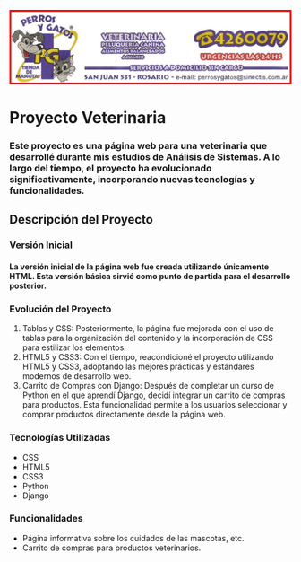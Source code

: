 ![Veterinaria](https://github.com/Japeyr/Veterinaria/blob/master/src/vet/base/static/img/logo2.JPG)
# Proyecto Veterinaria #

### Este proyecto es una página web para una veterinaria que desarrollé durante mis estudios de Análisis de Sistemas. A lo largo del tiempo, el proyecto ha evolucionado significativamente, incorporando nuevas tecnologías y funcionalidades. ###
## Descripción del Proyecto ##
### Versión Inicial ###
#### La versión inicial de la página web fue creada utilizando únicamente HTML. Esta versión básica sirvió como punto de partida para el desarrollo posterior. ####
### Evolución del Proyecto ###
1. Tablas y CSS: Posteriormente, la página fue mejorada con el uso de tablas para la organización del contenido y la incorporación de CSS para estilizar los elementos.
2. HTML5 y CSS3: Con el tiempo, reacondicioné el proyecto utilizando HTML5 y CSS3, adoptando las mejores prácticas y estándares modernos de desarrollo web.
3. Carrito de Compras con Django: Después de completar un curso de Python en el que aprendí Django, decidí integrar un carrito de compras para productos. Esta funcionalidad permite a los usuarios seleccionar y comprar productos directamente desde la página web.
### Tecnologías Utilizadas ###
- CSS
- HTML5
- CSS3
- Python
- Django
### Funcionalidades ###
- Página informativa sobre los cuidados de las mascotas, etc.
- Carrito de compras para productos veterinarios. 
